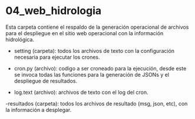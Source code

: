 # 04_web_hidrologia

Esta carpeta contiene el respaldo de la generación operacional de archivos para el despliegue en el sitio web operacional con la 
información hidrológica.

- setting (carpeta): todos los archivos de texto con la configuración necesaria para ejecutar los crones.

- cron.py (archivo): codigo a ser croneado para la ejecución, desde este se invoca todas las funciones para la generación de JSONs
y el despliegue de resultados.

- log.text (archivo): archivos de texto con el log del cron.

-resultados (carpeta): todos los archivos de resultado (msg, json, etc), con la información a desplegar.

